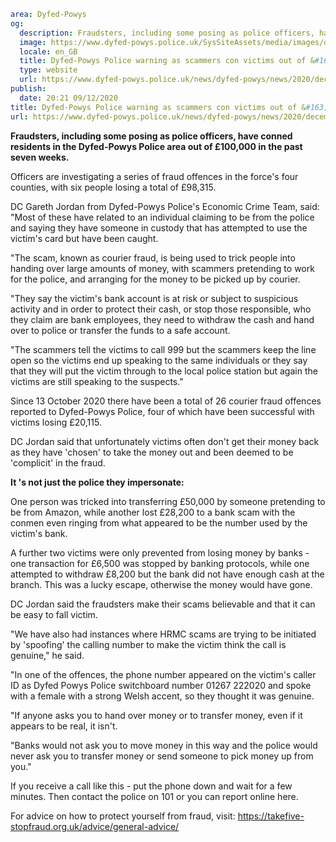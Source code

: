 ```yaml
area: Dyfed-Powys
og:
  description: Fraudsters, including some posing as police officers, have conned residents in the Dyfed-Powys Police area out of &#163;100,000 in the past seven weeks.
  image: https://www.dyfed-powys.police.uk/SysSiteAssets/media/images/dyfed-powys/news/stock-images-and-logos/appeals-and-results-3.png?crop=(0,12,810,438)&amp;w=600&amp;h=300&amp;scale=both
  locale: en_GB
  title: Dyfed-Powys Police warning as scammers con victims out of &#163;100,000
  type: website
  url: https://www.dyfed-powys.police.uk/news/dyfed-powys/news/2020/december-2020/dyfed-powys-police-warning-as-scammers-con-victims-out-of-100000/
publish:
  date: 20:21 09/12/2020
title: Dyfed-Powys Police warning as scammers con victims out of &#163;100,000 | Dyfed-Powys Police
url: https://www.dyfed-powys.police.uk/news/dyfed-powys/news/2020/december-2020/dyfed-powys-police-warning-as-scammers-con-victims-out-of-100000/
```

**Fraudsters, including some posing as police officers, have conned residents in the Dyfed-Powys Police area out of £100,000 in the past seven weeks.**

Officers are investigating a series of fraud offences in the force's four counties, with six people losing a total of £98,315.

DC Gareth Jordan from Dyfed-Powys Police's Economic Crime Team, said: "Most of these have related to an individual claiming to be from the police and saying they have someone in custody that has attempted to use the victim's card but have been caught.

"The scam, known as courier fraud, is being used to trick people into handing over large amounts of money, with scammers pretending to work for the police, and arranging for the money to be picked up by courier.

"They say the victim's bank account is at risk or subject to suspicious activity and in order to protect their cash, or stop those responsible, who they claim are bank employees, they need to withdraw the cash and hand over to police or transfer the funds to a safe account.

"The scammers tell the victims to call 999 but the scammers keep the line open so the victims end up speaking to the same individuals or they say that they will put the victim through to the local police station but again the victims are still speaking to the suspects."

Since 13 October 2020 there have been a total of 26 courier fraud offences reported to Dyfed-Powys Police, four of which have been successful with victims losing £20,115.

DC Jordan said that unfortunately victims often don't get their money back as they have 'chosen' to take the money out and been deemed to be 'complicit' in the fraud.

**It 's not just the police they impersonate:**

One person was tricked into transferring £50,000 by someone pretending to be from Amazon, while another lost £28,200 to a bank scam with the conmen even ringing from what appeared to be the number used by the victim's bank.

A further two victims were only prevented from losing money by banks - one transaction for £6,500 was stopped by banking protocols, while one attempted to withdraw £8,200 but the bank did not have enough cash at the branch. This was a lucky escape, otherwise the money would have gone.

DC Jordan said the fraudsters make their scams believable and that it can be easy to fall victim.

"We have also had instances where HRMC scams are trying to be initiated by 'spoofing' the calling number to make the victim think the call is genuine," he said.

"In one of the offences, the phone number appeared on the victim's caller ID as Dyfed Powys Police switchboard number 01267 222020 and spoke with a female with a strong Welsh accent, so they thought it was genuine.

"If anyone asks you to hand over money or to transfer money, even if it appears to be real, it isn't.

"Banks would not ask you to move money in this way and the police would never ask you to transfer money or send someone to pick money up from you."

If you receive a call like this - put the phone down and wait for a few minutes. Then contact the police on 101 or you can report online here.

For advice on how to protect yourself from fraud, visit: https://takefive-stopfraud.org.uk/advice/general-advice/
